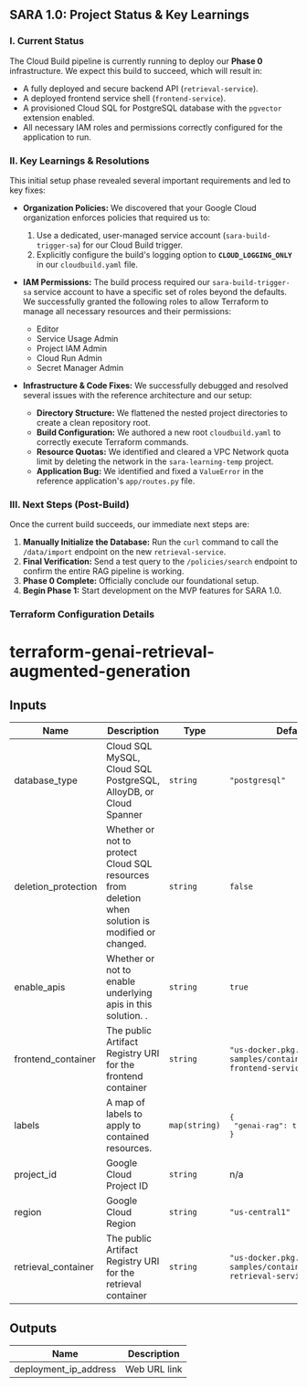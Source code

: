 ## **SARA 1.0: Project Status & Key Learnings**

### I. Current Status

The Cloud Build pipeline is currently running to deploy our **Phase 0** infrastructure. We expect this build to succeed, which will result in:
* A fully deployed and secure backend API (`retrieval-service`).
* A deployed frontend service shell (`frontend-service`).
* A provisioned Cloud SQL for PostgreSQL database with the `pgvector` extension enabled.
* All necessary IAM roles and permissions correctly configured for the application to run.

### II. Key Learnings & Resolutions

This initial setup phase revealed several important requirements and led to key fixes:

* **Organization Policies:** We discovered that your Google Cloud organization enforces policies that required us to:
    1.  Use a dedicated, user-managed service account (`sara-build-trigger-sa`) for our Cloud Build trigger.
    2.  Explicitly configure the build's logging option to **`CLOUD_LOGGING_ONLY`** in our `cloudbuild.yaml` file.

* **IAM Permissions:** The build process required our `sara-build-trigger-sa` service account to have a specific set of roles beyond the defaults. We successfully granted the following roles to allow Terraform to manage all necessary resources and their permissions:
    * Editor
    * Service Usage Admin
    * Project IAM Admin
    * Cloud Run Admin
    * Secret Manager Admin

* **Infrastructure & Code Fixes:** We successfully debugged and resolved several issues with the reference architecture and our setup:
    * **Directory Structure:** We flattened the nested project directories to create a clean repository root.
    * **Build Configuration:** We authored a new root `cloudbuild.yaml` to correctly execute Terraform commands.
    * **Resource Quotas:** We identified and cleared a VPC Network quota limit by deleting the network in the `sara-learning-temp` project.
    * **Application Bug:** We identified and fixed a `ValueError` in the reference application's `app/routes.py` file.

### III. Next Steps (Post-Build)

Once the current build succeeds, our immediate next steps are:
1.  **Manually Initialize the Database:** Run the `curl` command to call the `/data/import` endpoint on the new `retrieval-service`.
2.  **Final Verification:** Send a test query to the `/policies/search` endpoint to confirm the entire RAG pipeline is working.
3.  **Phase 0 Complete:** Officially conclude our foundational setup.
4.  **Begin Phase 1:** Start development on the MVP features for SARA 1.0.

### Terraform Configuration Details
# terraform-genai-retrieval-augmented-generation

<!-- BEGINNING OF PRE-COMMIT-TERRAFORM DOCS HOOK -->
## Inputs

| Name | Description | Type | Default | Required |
|------|-------------|------|---------|:--------:|
| database\_type | Cloud SQL MySQL, Cloud SQL PostgreSQL, AlloyDB, or Cloud Spanner | `string` | `"postgresql"` | no |
| deletion\_protection | Whether or not to protect Cloud SQL resources from deletion when solution is modified or changed. | `string` | `false` | no |
| enable\_apis | Whether or not to enable underlying apis in this solution. . | `string` | `true` | no |
| frontend\_container | The public Artifact Registry URI for the frontend container | `string` | `"us-docker.pkg.dev/google-samples/containers/jss/rag-frontend-service:v0.0.2"` | no |
| labels | A map of labels to apply to contained resources. | `map(string)` | <pre>{<br>  "genai-rag": true<br>}</pre> | no |
| project\_id | Google Cloud Project ID | `string` | n/a | yes |
| region | Google Cloud Region | `string` | `"us-central1"` | no |
| retrieval\_container | The public Artifact Registry URI for the retrieval container | `string` | `"us-docker.pkg.dev/google-samples/containers/jss/rag-retrieval-service:v0.0.3"` | no |

## Outputs

| Name | Description |
|------|-------------|
| deployment\_ip\_address | Web URL link |

<!-- END OF PRE-COMMIT-TERRAFORM DOCS HOOK -->
